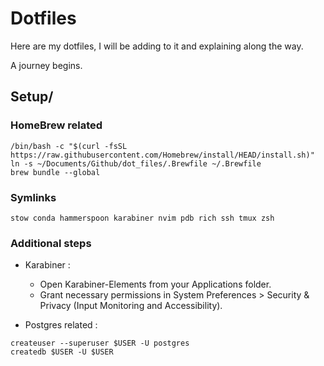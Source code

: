 # Dotfiles

Here are my dotfiles, I will be adding to it and explaining along the way.

A journey begins.

## Setup/

### HomeBrew related
```
/bin/bash -c "$(curl -fsSL https://raw.githubusercontent.com/Homebrew/install/HEAD/install.sh)"
ln -s ~/Documents/Github/dot_files/.Brewfile ~/.Brewfile
brew bundle --global
```

### Symlinks
```
stow conda hammerspoon karabiner nvim pdb rich ssh tmux zsh
```

### Additional steps

- Karabiner :
    - Open Karabiner-Elements from your Applications folder.
    - Grant necessary permissions in System Preferences > Security & Privacy (Input Monitoring and Accessibility). 

- Postgres related :
```
createuser --superuser $USER -U postgres
createdb $USER -U $USER
```